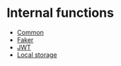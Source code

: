 # Internal functions

<ul>
    <li><a href="functions_common.md">Common</a></li>
    <li><a href="functions_faker.md">Faker</a></li>
    <li><a href="functions_jwt.md">JWT</a></li>
    <li><a href="functions_localstorage.md">Local storage</a></li>
</ul>
